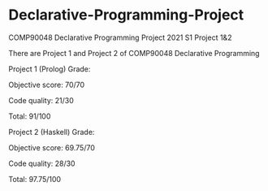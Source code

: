# Declarative-Programming-Project

COMP90048 Declarative Programming Project 2021 S1 Project 1&amp;2

There are Project 1 and Project 2 of COMP90048 Declarative Programming

Project 1 (Prolog) Grade:

Objective score: 70/70

Code quality: 21/30

Total: 91/100


Project 2 (Haskell) Grade:

Objective score: 69.75/70

Code quality: 28/30

Total: 97.75/100
